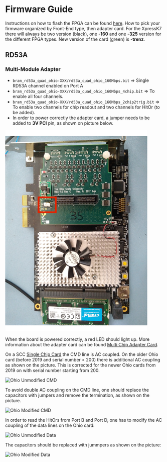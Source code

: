 # Firmware Guide

Instructions on how to flash the FPGA can be found [here](https://github.com/Yarr/Yarr-fw/blob/master/syn/xpressk7/README.md).
How to pick your firmware organized by Front-End type, then adapter card.
For the XpressK7 there will always be two version (black), one -**160** and one -**325** version for the different FPGA types. New version of the card (green) is -**trenz**.

## RD53A

### Multi-Module Adapter

- ``bram_rd53a_quad_ohio-XXX/rd53a_quad_ohio_160Mbps.bit`` => Single RD53A channel enabled on Port A
- ``bram_rd53a_quad_ohio-XXX/rd53a_quad_ohio_160Mbps_4chip.bit`` => To enable all four channels.
- ``bram_rd53a_quad_ohio-XXX/rd53a_quad_ohio_160Mbps_2chip2trig.bit`` => To enable two channels for chip readout and two channels for HitOr (to be added).
- In order to power correctly the adapter card, a jumper needs to be added to **3V PCI** pin, as shown on picture below.

![Jumper on FMC Multi-Module Adapter Card ](images/Ohio_jumper.png)

When the board is powered correctly, a red LED should light up. More information about the adapter card can be found [Multi Chip Adapter Card](https://twiki.cern.ch/twiki/bin/viewauth/RD53/RD53ATesting#Multi_Chip_FMC).

On a SCC [Single Chip Card](https://twiki.cern.ch/twiki/bin/viewauth/RD53/RD53ATesting#RD53A_Single_Chip_Card_SCC) the CMD line is AC coupled. On the older Ohio card (before 2019 and serial number < 200) there is additional AC coupling as shown on the picture. This is corrected for the newer Ohio cards from 2019 on with serial number starting from 200.

![Ohio Unmodified CMD ](images/OhioUnmodified_Cmd.png)

To avoid double AC coupling on the CMD line, one should replace the capacitors with jumpers and remove the termination, as shown on the picture.

![Ohio Modified CMD ](images/OhioModified_Cmd.png)

In order to read the HitOrs from Port B and Port D, one has to modify the AC coupling of the data lines on the Ohio card:

![Ohio Unmodified Data ](images/OhioUnmodified_Data.png)

The capacitors should be replaced with jummpers as shown on the picture:

![Ohio Modified Data ](images/OhioModified_Data.png)

